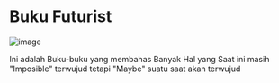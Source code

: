 # Buku Futurist

![image](https://github.com/user-attachments/assets/0fee109b-7bde-4133-b534-b72d80f0dc68)


Ini adalah Buku-buku yang membahas Banyak Hal yang Saat ini masih "Imposible" terwujud tetapi "Maybe" suatu saat akan terwujud 
